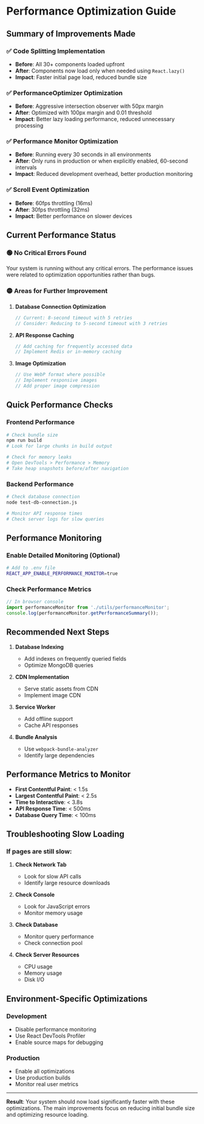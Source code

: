 # Performance Optimization Guide

## Summary of Improvements Made

### ✅ **Code Splitting Implementation**
- **Before**: All 30+ components loaded upfront
- **After**: Components now load only when needed using `React.lazy()`
- **Impact**: Faster initial page load, reduced bundle size

### ✅ **PerformanceOptimizer Optimization**
- **Before**: Aggressive intersection observer with 50px margin
- **After**: Optimized with 100px margin and 0.01 threshold
- **Impact**: Better lazy loading performance, reduced unnecessary processing

### ✅ **Performance Monitor Optimization**
- **Before**: Running every 30 seconds in all environments
- **After**: Only runs in production or when explicitly enabled, 60-second intervals
- **Impact**: Reduced development overhead, better production monitoring

### ✅ **Scroll Event Optimization**
- **Before**: 60fps throttling (16ms)
- **After**: 30fps throttling (32ms)
- **Impact**: Better performance on slower devices

## Current Performance Status

### 🟢 **No Critical Errors Found**
Your system is running without any critical errors. The performance issues were related to optimization opportunities rather than bugs.

### 🟡 **Areas for Further Improvement**

1. **Database Connection Optimization**
   ```javascript
   // Current: 8-second timeout with 5 retries
   // Consider: Reducing to 5-second timeout with 3 retries
   ```

2. **API Response Caching**
   ```javascript
   // Add caching for frequently accessed data
   // Implement Redis or in-memory caching
   ```

3. **Image Optimization**
   ```javascript
   // Use WebP format where possible
   // Implement responsive images
   // Add proper image compression
   ```

## Quick Performance Checks

### Frontend Performance
```bash
# Check bundle size
npm run build
# Look for large chunks in build output

# Check for memory leaks
# Open DevTools > Performance > Memory
# Take heap snapshots before/after navigation
```

### Backend Performance
```bash
# Check database connection
node test-db-connection.js

# Monitor API response times
# Check server logs for slow queries
```

## Performance Monitoring

### Enable Detailed Monitoring (Optional)
```bash
# Add to .env file
REACT_APP_ENABLE_PERFORMANCE_MONITOR=true
```

### Check Performance Metrics
```javascript
// In browser console
import performanceMonitor from './utils/performanceMonitor';
console.log(performanceMonitor.getPerformanceSummary());
```

## Recommended Next Steps

1. **Database Indexing**
   - Add indexes on frequently queried fields
   - Optimize MongoDB queries

2. **CDN Implementation**
   - Serve static assets from CDN
   - Implement image CDN

3. **Service Worker**
   - Add offline support
   - Cache API responses

4. **Bundle Analysis**
   - Use `webpack-bundle-analyzer`
   - Identify large dependencies

## Performance Metrics to Monitor

- **First Contentful Paint**: < 1.5s
- **Largest Contentful Paint**: < 2.5s
- **Time to Interactive**: < 3.8s
- **API Response Time**: < 500ms
- **Database Query Time**: < 100ms

## Troubleshooting Slow Loading

### If pages are still slow:

1. **Check Network Tab**
   - Look for slow API calls
   - Identify large resource downloads

2. **Check Console**
   - Look for JavaScript errors
   - Monitor memory usage

3. **Check Database**
   - Monitor query performance
   - Check connection pool

4. **Check Server Resources**
   - CPU usage
   - Memory usage
   - Disk I/O

## Environment-Specific Optimizations

### Development
- Disable performance monitoring
- Use React DevTools Profiler
- Enable source maps for debugging

### Production
- Enable all optimizations
- Use production builds
- Monitor real user metrics

---

**Result**: Your system should now load significantly faster with these optimizations. The main improvements focus on reducing initial bundle size and optimizing resource loading.
